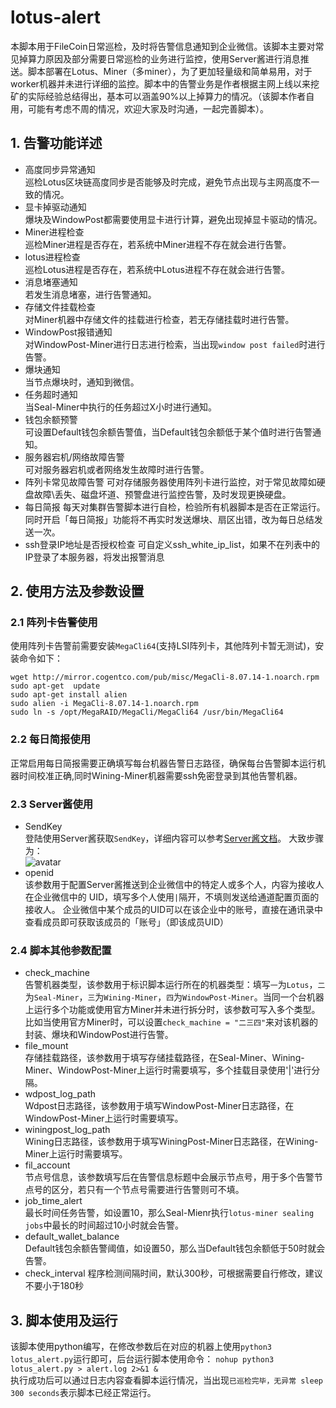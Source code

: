# lotus-alert

本脚本用于FileCoin日常巡检，及时将告警信息通知到企业微信。该脚本主要对常见掉算力原因及部分需要日常巡检的业务进行监控，使用Server酱进行消息推送。脚本部署在Lotus、Miner（多miner），为了更加轻量级和简单易用，对于worker机器并未进行详细的监控。脚本中的告警业务是作者根据主网上线以来挖矿的实际经验总结得出，基本可以涵盖90%以上掉算力的情况。（该脚本作者自用，可能有考虑不周的情况，欢迎大家及时沟通，一起完善脚本）。

## 1. 告警功能详述

- 高度同步异常通知  
巡检Lotus区块链高度同步是否能够及时完成，避免节点出现与主网高度不一致的情况。
- 显卡掉驱动通知  
爆块及WindowPost都需要使用显卡进行计算，避免出现掉显卡驱动的情况。
- Miner进程检查  
巡检Miner进程是否存在，若系统中Miner进程不存在就会进行告警。
- lotus进程检查  
巡检Lotus进程是否存在，若系统中Lotus进程不存在就会进行告警。
- 消息堵塞通知  
若发生消息堵塞，进行告警通知。
- 存储文件挂载检查  
对Miner机器中存储文件的挂载进行检查，若无存储挂载时进行告警。
- WindowPost报错通知  
对WindowPost-Miner进行日志进行检索，当出现`window post failed`时进行告警。
- 爆块通知  
当节点爆块时，通知到微信。
- 任务超时通知  
当Seal-Miner中执行的任务超过X小时进行通知。
- 钱包余额预警  
可设置Default钱包余额告警值，当Default钱包余额低于某个值时进行告警通知。
- 服务器宕机/网络故障告警  
可对服务器宕机或者网络发生故障时进行告警。
- 阵列卡常见故障告警
可对存储服务器使用阵列卡进行监控，对于常见故障如硬盘故障\丢失、磁盘坏道、预警盘进行监控告警，及时发现更换硬盘。
- 每日简报
每天对集群告警脚本进行自检，检验所有机器脚本是否在正常运行。同时开启「每日简报」功能将不再实时发送爆块、扇区出错，改为每日总结发送一次。
- ssh登录IP地址是否授权检查
可自定义ssh_white_ip_list，如果不在列表中的IP登录了本服务器，将发出报警消息

## 2. 使用方法及参数设置

### 2.1 阵列卡告警使用

使用阵列卡告警前需要安装`MegaCli64`(支持LSI阵列卡，其他阵列卡暂无测试)，安装命令如下：

```shell
wget http://mirror.cogentco.com/pub/misc/MegaCli-8.07.14-1.noarch.rpm
sudo apt-get  update
sudo apt-get install alien
sudo alien -i MegaCli-8.07.14-1.noarch.rpm
sudo ln -s /opt/MegaRAID/MegaCli/MegaCli64 /usr/bin/MegaCli64
```

### 2.2 每日简报使用

正常启用每日简报需要正确填写每台机器告警日志路径，确保每台告警脚本运行机器时间校准正确,同时Wining-Miner机器需要ssh免密登录到其他告警机器。

### 2.3 Server酱使用

- SendKey  
登陆使用Server酱获取`SendKey`，详细内容可以参考[Server酱文档](https://sct.ftqq.com/forward)。
大致步骤为：  
![avatar](./images/serverj.png)
- openid  
该参数用于配置Server酱推送到企业微信中的特定人或多个人，内容为接收人在企业微信中的 UID，填写多个人使用`|`隔开，不填则发送给通道配置页面的接收人。
企业微信中某个成员的UID可以在该企业中的账号，直接在通讯录中查看成员即可获取该成员的「账号」（即该成员UID）

### 2.4 脚本其他参数配置

- check_machine  
告警机器类型，该参数用于标识脚本运行所在的机器类型：填写`一`为`Lotus`，`二`为`Seal-Miner`，`三`为`Wining-Miner`，`四`为`WindowPost-Miner`。当同一个台机器上运行多个功能或使用官方Miner并未进行拆分时，该参数可写入多个类型。比如当使用官方Miner时，可以设置`check_machine = "二三四"`来对该机器的封装、爆块和WindowPost进行告警。
- file_mount  
存储挂载路径，该参数用于填写存储挂载路径，在Seal-Miner、Wining-Miner、WindowPost-Miner上运行时需要填写，多个挂载目录使用'|'进行分隔。
- wdpost_log_path  
Wdpost日志路径，该参数用于填写WindowPost-Miner日志路径，在WindowPost-Miner上运行时需要填写。
- winingpost_log_path  
Wining日志路径，该参数用于填写WiningPost-Miner日志路径，在Wining-Miner上运行时需要填写。
- fil_account  
节点号信息，该参数填写后在告警信息标题中会展示节点号，用于多个告警节点号的区分，若只有一个节点号需要进行告警则可不填。
- job_time_alert  
最长时间任务告警，如设置10，那么Seal-Mienr执行`lotus-miner sealing jobs`中最长的时间超过10小时就会告警。
- default_wallet_balance  
Default钱包余额告警阈值，如设置50，那么当Default钱包余额低于50时就会告警。
- check_interval
程序检测间隔时间，默认300秒，可根据需要自行修改，建议不要小于180秒

## 3. 脚本使用及运行

该脚本使用python编写，在修改参数后在对应的机器上使用`python3 lotus_alert.py`运行即可，后台运行脚本使用命令：
`nohup python3 lotus_alert.py > alert.log 2>&1 &`  
执行成功后可以通过日志内容查看脚本运行情况，当出现`已巡检完毕，无异常 sleep 300 seconds`表示脚本已经正常运行。
